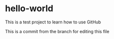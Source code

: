 # hello-world
This is a test project to learn how to use GitHub

This is a commit from the branch for editing this file
